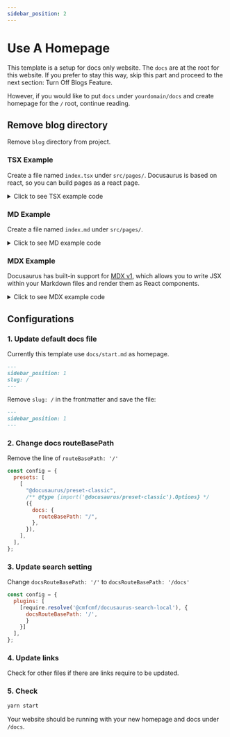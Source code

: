 ```yaml
---
sidebar_position: 2
---
```


# Use A Homepage

This template is a setup for docs only website. The `docs` are at the root for this website. If you prefer to stay this way, skip this part and proceed to the next section: Turn Off Blogs Feature.

However, if you would like to put `docs` under `yourdomain/docs` and create homepage for the `/` root, continue reading.

## Remove blog directory

Remove `blog` directory from project.

### TSX Example

Create a file named `index.tsx` under `src/pages/`. Docusaurus is based on react, so you can build pages as a react page.

<details><summary>Click to see TSX example code</summary>

```tsx title="src/pages/index.tsx"
import React from "react";
import clsx from "clsx";
import Layout from "@theme/Layout";
import Link from "@docusaurus/Link";
import useDocusaurusContext from "@docusaurus/useDocusaurusContext";
import HomepageFeatures from "../components/HomepageFeatures";

function HomepageHeader() {
  const { siteConfig } = useDocusaurusContext();
  return (
    <header className={clsx("hero hero--primary")}>
      <div className="container">
        <h1 className="hero__title">{siteConfig.title}</h1>
        <p className="hero__subtitle">{siteConfig.tagline}</p>
        <div>
          <Link className="button" to="/docs/start">
            Get started
          </Link>
        </div>
      </div>
    </header>
  );
}

export default function Home(): JSX.Element {
  const { siteConfig } = useDocusaurusContext();
  return (
    <Layout
      title={`Hello from ${siteConfig.title}`}
      description="Description will go into a meta tag in <head />"
    >
      <HomepageHeader />
      <main>This is a Homepage using TSX</main>
    </Layout>
  );
}
```

</details>

### MD Example

Create a file named `index.md` under `src/pages/`.

<details><summary>Click to see MD example code</summary>

```markdown title="src/pages/index.md"
---
# Frontmatter, can be empty.
# Will use site title if empty.
title: Home
---

# Markdown Page

This is a Markdown page
```

</details>

### MDX Example

Docusaurus has built-in support for [MDX v1](https://mdxjs.com/), which allows you to write JSX within your Markdown files and render them as React components.

<details><summary>Click to see MDX example code</summary>

```markdown title="src/pages/index.mdx"
---
title: Home
---

export const Highlight = ({children, color}) => (
<span
style={{
      backgroundColor: color,
      borderRadius: '2px',
      color: '#fff',
      padding: '0.2rem',
    }}>
{children}
</span>
);

# MDX Page

<Highlight color="#25c2a0">Docusaurus green</Highlight> and <Highlight color="#1877F2">Facebook blue</Highlight> are my favorite colors.
```

</details>

## Configurations

### 1. Update default docs file

Currently this template use `docs/start.md` as homepage.

```markdown {3} title="docs/start.md"
---
sidebar_position: 1
slug: /
---
```

Remove `slug: /` in the frontmatter and save the file:

```markdown title="docs/start.md"
---
sidebar_position: 1
---
```

### 2. Change docs routeBasePath

Remove the line of `routeBasePath: '/'`

```js {8} title="docusaurus.config.js"
const config = {
  presets: [
    [
      "@docusaurus/preset-classic",
      /** @type {import('@docusaurus/preset-classic').Options} */
      ({
        docs: {
          routeBasePath: "/",
        },
      }),
    ],
  ],
};
```

### 3. Update search setting

Change `docsRouteBasePath: '/'` to `docsRouteBasePath: '/docs'`

```js {4} title="docusaurus.config.js"
const config = {
  plugins: [
    [require.resolve('@cmfcmf/docusaurus-search-local'), {
      docsRouteBasePath: '/',
      }
    }]
  ],
};
```

### 4. Update links

Check for other files if there are links require to be updated.

### 5. Check

```bash
yarn start
```

Your website should be running with your new homepage and docs under `/docs`.
